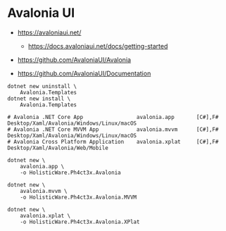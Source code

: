 # Avalonia UI


*   https://avaloniaui.net/

    *   https://docs.avaloniaui.net/docs/getting-started

*   https://github.com/AvaloniaUI/Avalonia

*   https://github.com/AvaloniaUI/Documentation


```
dotnet new uninstall \
    Avalonia.Templates
dotnet new install \
    Avalonia.Templates

# Avalonia .NET Core App                 avalonia.app       [C#],F#  Desktop/Xaml/Avalonia/Windows/Linux/macOS                                        
# Avalonia .NET Core MVVM App            avalonia.mvvm      [C#],F#  Desktop/Xaml/Avalonia/Windows/Linux/macOS                                        
# Avalonia Cross Platform Application    avalonia.xplat     [C#],F#  Desktop/Xaml/Avalonia/Web/Mobile                                                 
```


```
dotnet new \
    avalonia.app \
    -o HolisticWare.Ph4ct3x.Avalonia

dotnet new \
    avalonia.mvvm \
    -o HolisticWare.Ph4ct3x.Avalonia.MVVM

dotnet new \
    avalonia.xplat \
    -o HolisticWare.Ph4ct3x.Avalonia.XPlat

```